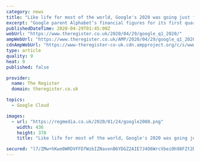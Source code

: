 ```yaml
---
category: news
title: "Like life for most of the world, Google's 2020 was going just fine until March hit. Ad sales nosedive, but yay for cloud and Chromebooks?"
excerpt: "Google parent Alphabet’s financial figures for its first quarter of 2020 were a mixed bag – two months of business as usual, if not better than usual, then a miserable March a"
publishedDateTime: 2020-04-29T01:45:00Z
webUrl: "https://www.theregister.co.uk/2020/04/29/google_q1_2020/"
ampWebUrl: "https://www.theregister.co.uk/AMP/2020/04/29/google_q1_2020/"
cdnAmpWebUrl: "https://www-theregister-co-uk.cdn.ampproject.org/c/s/www.theregister.co.uk/AMP/2020/04/29/google_q1_2020/"
type: article
quality: 9
heat: 9
published: false

provider:
  name: The Register
  domain: theregister.co.uk

topics:
  - Google Cloud

images:
  - url: "https://regmedia.co.uk/2020/01/24/google2008.png"
    width: 436
    height: 378
    title: "Like life for most of the world, Google's 2020 was going just fine until March hit. Ad sales nosedive, but yay for cloud and Chromebooks?"

secured: "l7/ZMw+hKwe0WRDVFFDfWzbIZNavonB6YDGZ2AIE7J4O6WrcVbei0h98FZt2DQd38yQXlY/YeCSIuf49zLRApjz/xzvAKBZ+lQaIJAEFmgCJdGt6yV7iTLMQ7ybTlH9ovm4+UaEwdXfZhm9zfV2+iZdxKzJqbZ4sTGGKHCMV46KGKMS56QJHuLm612amzlGj+uUMj3ghIkLtdmUX7t7mLj6GzZMFhNSjMC52svKT8QCjfh68TEwLACDkGxRCsrebDIluDGNKGOYpb4kPBdJZCH0f5NBCDxWbZ9Omy9dFNyECJpqJ0o+Eit0Q/jhWaJx9;vxoo7dfxXC2wORQWc5HL5Q=="
---
```



